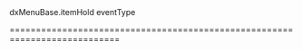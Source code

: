 <!--id-->dxMenuBase.itemHold<!--/id-->
<!--merge--><!--/merge-->
<!--hidden--><!--/hidden-->
<!--type-->eventType<!--/type-->
===========================================================================
